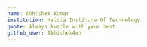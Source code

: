 ```yaml
---
name: Abhishek Kumar
institution: Haldia Institute Of Technology
quote: Always hustle with your best.
github_user: Abhishek4uh
---
```

